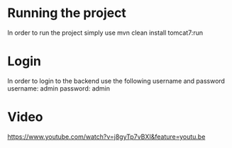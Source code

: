 # Running the project
In order to run the project simply use
mvn clean install tomcat7:run

# Login
In order to login to the backend use the following username and password
username: admin
password: admin

# Video
https://www.youtube.com/watch?v=j8gyTp7vBXI&feature=youtu.be

